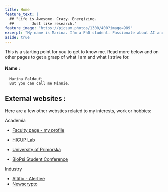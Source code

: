 ```yaml
---
title: Home
feature_text: |
  ## "Life is Awesome. Crazy. Energizing. 
  ##        Just like research."
feature_image: "https://picsum.photos/1300/400?image=989"
excerpt: "My name is Marina. I'm a PhD student. Passionate about AI and in this world to help others."marinapaldauf
aside: true
---
```


This is a starting point for you to get to know me. Read more below and on other pages to get a grasp of what I am and what I strive for.


#### Name : 

      Marina Paldauf; 
      But you can call me Minnie.


## External websites :

Here are a few other websties related to my interests, work or hobbies:

Academia
- [Faculty page - my profile](https://www.famnit.upr.si/en/about-faculty/staff/marina.paldauf/)
- [HICUP Lab](https://hicup.famnit.upr.si/)
- [University of Primorska](https://www.upr.si/en)

- [BioPsi Student Conference](https://bio-psi-konferenca.famnit.upr.si/en/)

Industry
- [Altifio - Alertiee](https://alertiee.io/)
- [Newscrypto](https://newscrypto.io/)




